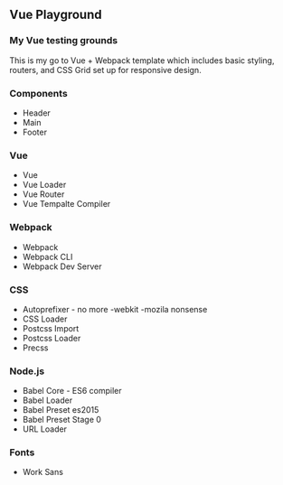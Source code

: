 ## Vue Playground

### My Vue testing grounds
This is my go to Vue + Webpack template which includes basic styling, routers, and CSS Grid set up for responsive design.

### Components
 - Header
 - Main
 - Footer

### Vue
 - Vue
 - Vue Loader
 - Vue Router
 - Vue Tempalte Compiler

### Webpack
 - Webpack
 - Webpack CLI
 - Webpack Dev Server

### CSS
 - Autoprefixer - no more -webkit -mozila nonsense
 - CSS Loader
 - Postcss Import
 - Postcss Loader
 - Precss

### Node.js
 - Babel Core - ES6 compiler
 - Babel Loader
 - Babel Preset es2015
 - Babel Preset Stage 0
 - URL Loader

### Fonts
 - Work Sans